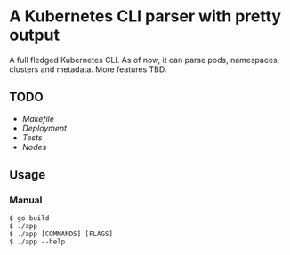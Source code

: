 # A Kubernetes CLI parser with pretty output 

A full fledged Kubernetes CLI. As of now, it can parse pods, namespaces, clusters and metadata. More features TBD.

## TODO ##
- _Makefile_
- _Deployment_
- _Tests_
- _Nodes_
  
## Usage ##

### Manual ###
```console
$ go build
$ ./app
$ ./app [COMMANDS] [FLAGS]
$ ./app --help
```
